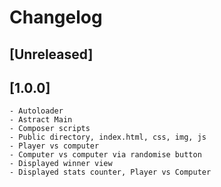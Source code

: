 # Changelog

## [Unreleased]
    
## [1.0.0]
    - Autoloader
    - Astract Main
    - Composer scripts
    - Public directory, index.html, css, img, js
    - Player vs computer
    - Computer vs computer via randomise button
    - Displayed winner view
    - Displayed stats counter, Player vs Computer